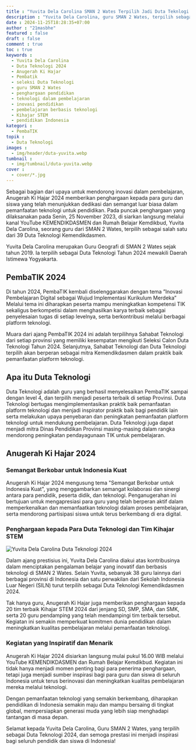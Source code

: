 ```yaml
---
title : "Yuvita Dela Carolina SMAN 2 Wates Terpilih Jadi Duta Teknlogi 2024 "
description : "Yuvita Dela Carolina, guru SMAN 2 Wates, terpilih sebagai Duta Teknologi 2024 pada Anugerah Ki Hajar. Terpilihnya Yuvita merupakan bagian dari proses seleksi akhir Program Pembatik yang mengapresiasi inovasi dan penggunaan teknologi dalam pembelajaran."
date : 2024-11-25T18:28:35+07:00
author : "21masbhe"
featured : false
draft : false
comment : true
toc : true
keywords : 
  - Yuvita Dela Carolina
  - Duta Teknologi 2024
  - Anugerah Ki Hajar
  - Pembatik
  - seleksi Duta Teknologi
  - guru SMAN 2 Wates
  - penghargaan pendidikan
  - teknologi dalam pembelajaran
  - inovasi pendidikan
  - pembelajaran berbasis teknologi
  - Kihajar STEM
  - pendidikan Indonesia
kategori : 
  - PembaTIK
topik :
  - Duta Teknologi
images : 
  - img/header/duta-yuvita.webp
tumbnail : 
  - img/tumbnail/duta-yuvita.webp
cover : 
  - cover/*.jpg
---
```

Sebagai bagian dari upaya untuk mendorong inovasi dalam pembelajaran, Anugerah Ki Hajar 2024 memberikan penghargaan kepada para guru dan siswa yang telah menunjukkan dedikasi dan semangat luar biasa dalam pemanfaatan teknologi untuk pendidikan. Pada puncak penghargaan yang dilaksanakan pada Senin, 25 November 2023, di siarkan langsung melalui kanal YouTube KEMENDIKDASMEN dan Rumah Belajar Kemdikbud, Yuvita Dela Carolina, seorang guru dari SMAN 2 Wates, terpilih sebagai salah satu dari 39 Duta Teknologi Kemendikdasmen.

Yuvita Dela Carolina merupakan Guru Geografi di SMAN 2 Wates sejak tahun 2019. Ia terpilih sebagai Duta Teknologi Tahun 2024 mewakili Daerah Istimewa Yogyakarta.

## PembaTIK 2024
Di tahun 2024, PembaTIK kembali diselenggarakan dengan tema ”Inovasi Pembelajaran Digital sebagai Wujud Implementasi Kurikulum Merdeka” Melalui tema ini diharapkan peserta mampu meningkatkan kompetensi TIK sekaligus berkompetisi dalam menghasilkan karya terbaik sebagai penyelesaian tugas di setiap levelnya, serta berkontribusi melalui berbagai platform teknologi.

Muara dari ajang PembaTIK 2024 ini adalah terpilihnya Sahabat Teknologi dari setiap provinsi yang memiliki kesempatan mengikuti Seleksi Calon Duta Teknologi Tahun 2024. Selanjutnya, Sahabat Teknologi dan Duta Teknologi terpilih akan berperan sebagai mitra Kemendikdasmen dalam praktik baik pemanfaatan platform teknologi.

## Apa itu Duta Teknologi
Duta Teknologi adalah guru yang berhasil menyelesaikan PembaTIK sampai dengan level 4, dan terpilih menjadi peserta terbaik di setiap Provinsi. Duta Teknologi bertugas mengimplementasikan praktik baik pemanfaatan platform teknologi dan menjadi inspirator praktik baik bagi pendidik lain serta melakukan upaya penyebaran dan peningkatan
pemanfaatan platform teknologi untuk mendukung pembelajaran. Duta Teknologi juga dapat menjadi mitra Dinas Pendidikan Provinsi masing-masing dalam rangka mendorong
peningkatan pendayagunaan TIK untuk pembelajaran.

## Anugerah Ki Hajar 2024
### Semangat Berkobar untuk Indonesia Kuat

Anugerah Ki Hajar 2024 mengusung tema "Semangat Berkobar untuk Indonesia Kuat", yang menggambarkan semangat kolaborasi dan sinergi antara para pendidik, peserta didik, dan teknologi. Penganugerahan ini bertujuan untuk mengapresiasi para guru yang telah berperan aktif dalam memperkenalkan dan memanfaatkan teknologi dalam proses pembelajaran, serta mendorong partisipasi siswa untuk terus berkembang di era digital.

### Penghargaan kepada Para Duta Teknologi dan Tim Kihajar STEM

![Yuvita Dela Carolina Duta Teknologi 2024](/images/pembatik/2024/duta-yuvita.jpg)

Dalam ajang prestisius ini, Yuvita Dela Carolina diakui atas kontribusinya dalam menciptakan pengalaman belajar yang inovatif dan berbasis teknologi di SMAN 2 Wates. Selain Yuvita, sebanyak 38 guru lainnya dari berbagai provinsi di Indonesia dan satu perwakilan dari Sekolah Indonesia Luar Negeri (SILN) turut terpilih sebagai Duta Teknologi Kemendikdasmen 2024.

Tak hanya guru, Anugerah Ki Hajar juga memberikan penghargaan kepada 20 tim terbaik Kihajar STEM 2024 dari jenjang SD, SMP, SMA, dan SMK, serta 20 guru pendamping yang telah mendampingi tim terbaik tersebut. Kegiatan ini semakin memperkuat komitmen dunia pendidikan dalam meningkatkan kualitas pembelajaran melalui pemanfaatan teknologi.

### Kegiatan yang Inspiratif dan Menarik

Anugerah Ki Hajar 2024 disiarkan langsung mulai pukul 16.00 WIB melalui YouTube KEMENDIKDASMEN dan Rumah Belajar Kemdikbud. Kegiatan ini tidak hanya menjadi momen penting bagi para penerima penghargaan, tetapi juga menjadi sumber inspirasi bagi para guru dan siswa di seluruh Indonesia untuk terus berinovasi dan meningkatkan kualitas pembelajaran mereka melalui teknologi.

Dengan pemanfaatan teknologi yang semakin berkembang, diharapkan pendidikan di Indonesia semakin maju dan mampu bersaing di tingkat global, mempersiapkan generasi muda yang lebih siap menghadapi tantangan di masa depan.

Selamat kepada Yuvita Dela Carolina, Guru SMAN 2 Wates, yang terpilih sebagai Duta Teknologi 2024, dan semoga prestasi ini menjadi inspirasi bagi seluruh pendidik dan siswa di Indonesia!